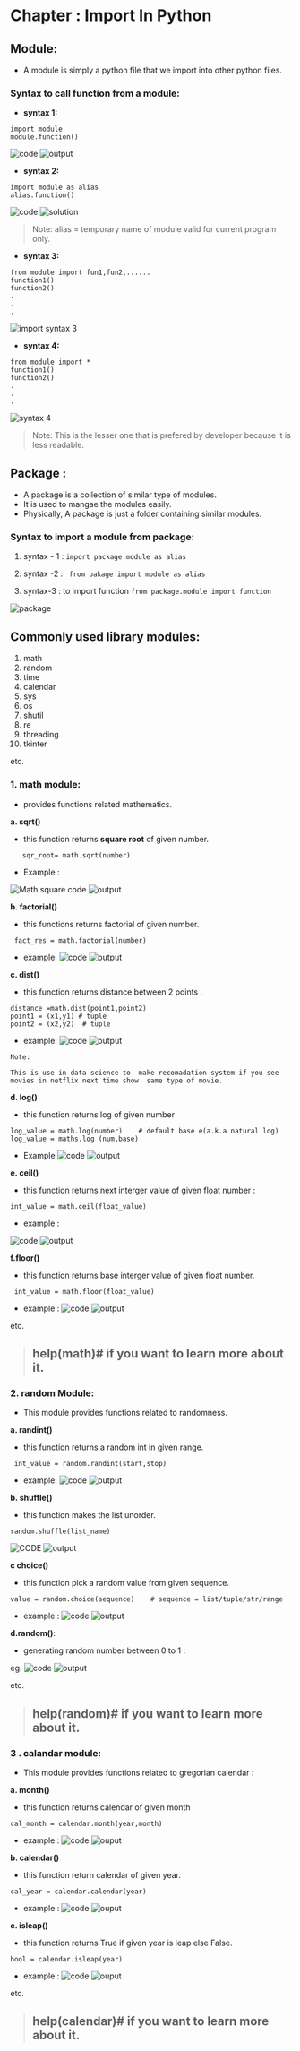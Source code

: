 # Chapter : Import In Python

## Module:
- A module is simply a python file that we import into other python files.

### Syntax to call function from a module:

- **syntax 1:**
```
import module
module.function()
```
![code](<images/import syntax1.png>)
![output](images/import_syntax1.png)

- **syntax 2:**
```
import module as alias
alias.function()
```
![code](<images/import 2.png>)
![solution](<images/import sol 2.png>)

> Note: alias = temporary name of module valid for current program only.

- **syntax 3:**
```
from module import fun1,fun2,......
function1()
function2()
.
.
.
```
![import syntax 3](<images/import sentex 3.png>)

- **syntax 4:**
```
from module import *
function1()
function2()
.
.
.
```
![syntax 4](<images/import syntax 4.png>)
> Note: This is the lesser one that is prefered by developer because it is less readable.

## Package : 
- A package is a collection of similar type of modules.
- It is used to mangae the modules easily.
- Physically, A package is just a folder containing similar modules.

### Syntax to import a module from package:

1. syntax - 1 :
` import package.module as alias   `

2. syntax -2 :
` from pakage import module as alias`

3. syntax-3 : to import function
` from package.module import function ` 

![package](<images/package making.png>)

## Commonly used library modules:

1. math
2. random
3. time
4. calendar
5. sys
6. os
7. shutil
8. re
9. threading
10. tkinter

etc.

### 1. math module:
- provides functions related mathematics.

**a. sqrt()**
- this function returns **square root** of given number.

`    sqr_root= math.sqrt(number) `
- Example :

![Math square code](<images/math package/code.png>)
![output](<images/math package/output.png>)

**b. factorial()**
- this functions returns factorial of given number.

` fact_res = math.factorial(number)`
- example:
![code](<images/math package/math.factorial code.png>)
![output](<images/math package/maths. factorial.png>)

**c. dist()**
- this function returns distance between 2 points .

```
distance =math.dist(point1,point2)
point1 = (x1,y1) # tuple
point2 = (x2,y2)  # tuple
```
- example: 
![code](<images/math package/distance code.png>)
![output](<images/math package/distance output.png>)

```
Note: 

This is use in data science to  make recomadation system if you see movies in netflix next time show  same type of movie. 
```

**d. log()**
- this function returns log of given number

```
log_value = math.log(number)    # default base e(a.k.a natural log)
log_value = maths.log (num,base)
```
- Example 
![code](<images/math package/log code.png>)
![output](<images/math package/log output.png>)

**e. ceil()**
- this function returns next interger value of given float number :

` int_value = math.ceil(float_value) `

- example :

![code](<images/math package/ceil code.png>)
![output](<images/math package/ceil output.png>)

**f.floor()**
- this function returns base interger value of given float number.

` int_value = math.floor(float_value)`

- example :
![code](<images/math package/floor code.png>)
![output](<images/math package/floor output.png>)

etc.

> ## help(math)# if you want to learn more about it.


### 2. random Module:
- This module provides functions related to randomness.

**a. randint()**
- this function returns a random int in given range.

`  int_value = random.randint(start,stop) `

- example:
![code](<images/math package/randint code.png>)
![output](<images/math package/randint output.png>)

**b. shuffle()**
- this function makes the list unorder.

` random.shuffle(list_name) `

![CODE](<images/math package/shufle code.png>)
![output](<images/math package/shufle output.png>)

**c choice()**
- this function pick a random value from given sequence.

` value = random.choice(sequence)    # sequence = list/tuple/str/range  `

- example :
![code](<images/math package/choice code.png>)
![output](<images/math package/ceil output.png>)

**d.random()**:
- generating random number between 0 to 1 :

eg. ![code](<images/math package/random code.png>)
![output](<images/math package/random output.png>)

etc.

> ## help(random)# if you want to learn more about it.

### 3 . calandar module:

- This module provides functions related to gregorian calendar : 

**a. month()**
- this function returns calendar of given month

` cal_month = calendar.month(year,month) `

- example : 
![code](<images/math package/calendar month code.png>)
![ouput](<images/math package/calender month ouput.png>)

**b. calendar()**
- this function return calendar of given year.

` cal_year = calendar.calendar(year) `

- example :
![code](<images/math package/year.png>)
![ouput](<images/math package/year ouput.png>)

**c. isleap()**
- this function returns True if given year is leap else False.

` bool = calendar.isleap(year) `

- example : 
![code](<images/math package/year.png>)
![ouput](<images/math package/year ouput.png>)

etc.

> ## help(calendar)# if you want to learn more about it.